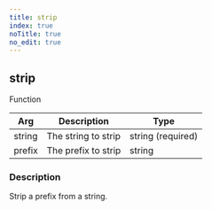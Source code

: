 ```yaml
---
title: strip
index: true
noTitle: true
no_edit: true
---
```




<div class="vql_item"></div>


## strip
<span class='vql_type pull-right page-header'>Function</span>



<div class="vqlargs"></div>

Arg | Description | Type
----|-------------|-----
string|The string to strip|string (required)
prefix|The prefix to strip|string

### Description

Strip a prefix from a string.

